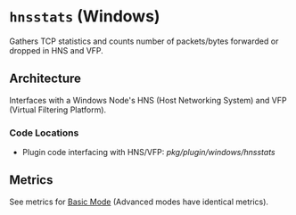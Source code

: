 # `hnsstats` (Windows)

Gathers TCP statistics and counts number of packets/bytes forwarded or dropped in HNS and VFP.

## Architecture

Interfaces with a Windows Node's HNS (Host Networking System) and VFP (Virtual Filtering Platform).

### Code Locations

- Plugin code interfacing with HNS/VFP: *pkg/plugin/windows/hnsstats*

## Metrics

See metrics for [Basic Mode](../modes/basic.md#plugin-hnsstats-windows) (Advanced modes have identical metrics).
